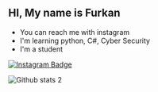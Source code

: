 ## HI, My name is Furkan
- You can reach me with instagram 
- I'm learning python, C#, Cyber Security
- I'm a student

[![Instagram Badge](https://img.shields.io/badge/-Instagram-C13584?style=flat-quare&labelColor=C13584&logo=instagram&logoColor=white&link=link)](https://www.instagram.com/furkann.sh/) 

![Github stats 2](https://github-readme-stats.vercel.app/api?username=TheL4rry&show_icons=true&theme=radical)
